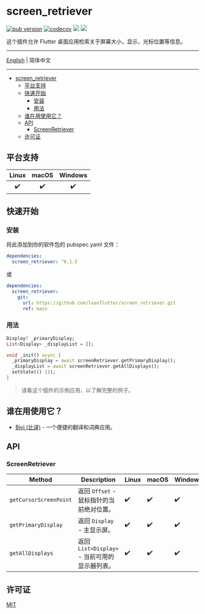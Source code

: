 # screen_retriever

[![pub version][pub-image]][pub-url] [![codecov](codecov-image)](codecov-url) [![][discord-image]][discord-url] ![][visits-count-image] 

[pub-image]: https://img.shields.io/pub/v/screen_retriever.svg
[pub-url]: https://pub.dev/packages/screen_retriever

[codecov-image]: https://codecov.io/gh/leanflutter/screen_retriever/branch/main/graph/badge.svg?token=9UET13JP0B
[codecov-url]: https://codecov.io/gh/leanflutter/screen_retriever

[discord-image]: https://img.shields.io/discord/884679008049037342.svg
[discord-url]: https://discord.gg/zPa6EZ2jqb

[visits-count-image]: https://img.shields.io/badge/dynamic/json?label=Visits%20Count&query=value&url=https://api.countapi.xyz/hit/leanflutter.screen_retriever/visits

这个插件允许 Flutter 桌面应用检索关于屏幕大小，显示，光标位置等信息。

---

[English](./README.md) | 简体中文

---

<!-- START doctoc generated TOC please keep comment here to allow auto update -->
<!-- DON'T EDIT THIS SECTION, INSTEAD RE-RUN doctoc TO UPDATE -->

- [screen_retriever](#screen_retriever)
  - [平台支持](#平台支持)
  - [快速开始](#快速开始)
    - [安装](#安装)
    - [用法](#用法)
  - [谁在用使用它？](#谁在用使用它)
  - [API](#api)
    - [ScreenRetriever](#screenretriever)
  - [许可证](#许可证)

<!-- END doctoc generated TOC please keep comment here to allow auto update -->

## 平台支持

| Linux | macOS | Windows |
| :---: | :---: | :-----: |
|   ✔️   |   ✔️   |    ✔️    |

## 快速开始

### 安装

将此添加到你的软件包的 pubspec.yaml 文件：

```yaml
dependencies:
  screen_retriever: ^0.1.5
```

或

```yaml
dependencies:
  screen_retriever:
    git:
      url: https://github.com/leanflutter/screen_retriever.git
      ref: main
```

### 用法

```dart
Display? _primaryDisplay;
List<Display> _displayList = [];

void _init() async {
  _primaryDisplay = await screenRetriever.getPrimaryDisplay();
  _displayList = await screenRetriever.getAllDisplays();
  setState(() {});
}
```

> 请看这个插件的示例应用，以了解完整的例子。

## 谁在用使用它？

- [Biyi (比译)](https://biyidev.com/) - 一个便捷的翻译和词典应用。

## API

### ScreenRetriever

| Method                 | Description                                   | Linux | macOS | Windows |
| ---------------------- | --------------------------------------------- | ----- | ----- | ------- |
| `getCursorScreenPoint` | 返回 `Offset` - 鼠标指针的当前绝对位置。      | ✔️     | ✔️     | ✔️       |
| `getPrimaryDisplay`    | 返回 `Display` - 主显示屏。                   | ✔️     | ✔️     | ✔️       |
| `getAllDisplays`       | 返回 `List<Display>` - 当前可用的显示器列表。 | ✔️     | ✔️     | ✔️       |

## 许可证

[MIT](./LICENSE)
